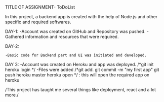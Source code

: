 TITLE OF ASSIGNMENT- ToDoList

In this project, a backend app is created with the help of Node.js and other specific and required softwares.

DAY-1:
   -Account was created on GitHub and Repository was pushed.
   -Gathered information and resources that were required.
  
DAY-2:

    -Basic code for Backend part and UI was initiated and developed.
    
DAY 3:
    -Account was created on Heroku and app was deployed.
            /*git init
             heroku login
           */
     -Files were added
           /*git add.
             git commit -m "my first app"
             git push heroku master
             heroku open
           */
    : this will open the required app on heroku
       
/This project has taught me several things like deployment, react and a lot more./

